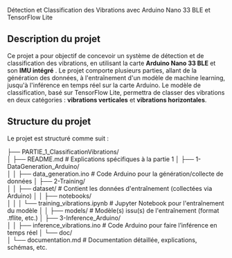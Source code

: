 Détection et Classification des Vibrations avec Arduino Nano 33 BLE et TensorFlow Lite

## **Description du projet**

Ce projet a pour objectif de concevoir un système de détection et de classification des vibrations, en utilisant la carte **Arduino Nano 33 BLE** et son **IMU intégré** . Le projet comporte plusieurs parties, allant de la génération des données, à l'entraînement d'un modèle de machine learning, jusqu'à l'inférence en temps réel sur la carte Arduino. Le modèle de classification, basé sur TensorFlow Lite, permettra de classer des vibrations en deux catégories : **vibrations verticales** et **vibrations horizontales**.

## **Structure du projet**

Le projet est structuré comme suit :

├── PARTIE_1_ClassificationVibrations/  
│   ├── README.md                     # Explications spécifiques à la partie 1
│   ├── 1-DataGeneration_Arduino/     
│   │   ├── data_generation.ino       # Code Arduino pour la génération/collecte de données
│   ├── 2-Training/                  
│   │   ├── dataset/                  # Contient les données d'entraînement (collectées via Arduino)
│   │   ├── notebooks/                
│   │   │   └── training_vibrations.ipynb  # Jupyter Notebook pour l'entraînement du modèle
│   │   ├── models/                   # Modèle(s) issu(s) de l'entraînement (format .tflite, etc.)
│   ├── 3-Inference_Arduino/         
│   │   ├── inference_vibrations.ino  # Code Arduino pour faire l’inférence en temps réel
│   └── doc/                          
│       └── documentation.md          # Documentation détaillée, explications, schémas, etc.

